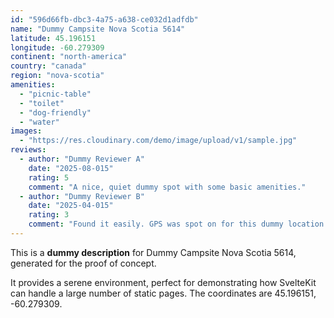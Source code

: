```yaml
---
id: "596d66fb-dbc3-4a75-a638-ce032d1adfdb"
name: "Dummy Campsite Nova Scotia 5614"
latitude: 45.196151
longitude: -60.279309
continent: "north-america"
country: "canada"
region: "nova-scotia"
amenities:
  - "picnic-table"
  - "toilet"
  - "dog-friendly"
  - "water"
images:
  - "https://res.cloudinary.com/demo/image/upload/v1/sample.jpg"
reviews:
  - author: "Dummy Reviewer A"
    date: "2025-08-015"
    rating: 5
    comment: "A nice, quiet dummy spot with some basic amenities."
  - author: "Dummy Reviewer B"
    date: "2025-04-015"
    rating: 3
    comment: "Found it easily. GPS was spot on for this dummy location."
---
```


This is a **dummy description** for Dummy Campsite Nova Scotia 5614, generated for the proof of concept.

It provides a serene environment, perfect for demonstrating how SvelteKit can handle a large number of static pages. The coordinates are 45.196151, -60.279309.
